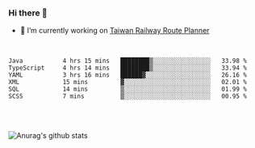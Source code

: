 ### Hi there 👋

- 🔭 I’m currently working on [Taiwan Railway Route Planner](https://github.com/Taiwan-Railway-Route-Planner)

<br/>

<!--START_SECTION:waka-->

```text
Java           4 hrs 15 mins   ████████▒░░░░░░░░░░░░░░░░   33.98 %
TypeScript     4 hrs 14 mins   ████████▒░░░░░░░░░░░░░░░░   33.94 %
YAML           3 hrs 16 mins   ██████▓░░░░░░░░░░░░░░░░░░   26.16 %
XML            15 mins         ▓░░░░░░░░░░░░░░░░░░░░░░░░   02.01 %
SQL            14 mins         ▒░░░░░░░░░░░░░░░░░░░░░░░░   01.99 %
SCSS           7 mins          ▒░░░░░░░░░░░░░░░░░░░░░░░░   00.95 %
```

<!--END_SECTION:waka-->

<br/>
<br/>

![Anurag's github stats](https://github-readme-stats.vercel.app/api?username=DepickereSven&show_icons=true&theme=tokyonight)



<!--
**DepickereSven/DepickereSven** is a ✨ _special_ ✨ repository because its `README.md` (this file) appears on your GitHub profile.

Here are some ideas to get you started:

- 🔭 I’m currently working on ...
- 🌱 I’m currently learning ...
- 👯 I’m looking to collaborate on ...
- 🤔 I’m looking for help with ...
- 💬 Ask me about ...
- 📫 How to reach me: ...
- 😄 Pronouns: ...
- ⚡ Fun fact: ...
-->
